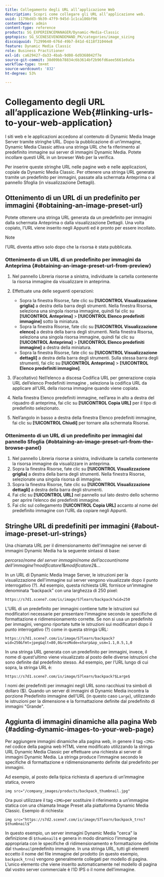 ```yaml
---
title: Collegamento degli URL all’applicazione Web
description: Scopri come collegare gli URL all’applicazione web.
uuid: 1179bdd3-9b39-47f9-945d-1c1ca186bf96
contentOwner: admin
content-type: reference
products: SG_EXPERIENCEMANAGER/Dynamic-Media-Classic
geptopics: SG_SCENESEVENONDEMAND_PK/categories/image_sizing
discoiquuid: 71299640-676d-49b7-841d-6118f31044e8
feature: Dynamic Media Classic
role: Business Practitioner
exl-id: ca629427-da33-4bab-9d08-6d9368042f7e
source-git-commit: 38d09bb78834c6b3614bf2b96fd6aee5661e0a5a
workflow-type: tm+mt
source-wordcount: '832'
ht-degree: 53%

---
```


# Collegamento degli URL all’applicazione Web{#linking-urls-to-your-web-application}

I siti web e le applicazioni accedono al contenuto di Dynamic Media Image Server tramite stringhe URL. Dopo la pubblicazione di un’immagine, Dynamic Media Classic attiva una stringa URL che fa riferimento al predefinito immagine sui server di immagini Dynamic Media. Potete incollare questi URL in un browser Web per la verifica.

Per inserire queste stringhe URL nelle pagine web e nelle applicazioni, copiale da Dynamic Media Classic. Per ottenere una stringa URL generata tramite un predefinito per immagini, passate alla schermata Anteprima o al pannello Sfoglia (in visualizzazione Dettagli).

## Ottenimento di un URL di un predefinito per immagini {#obtaining-an-image-preset-url}

Potete ottenere una stringa URL generata da un predefinito per immagini dalla schermata Anteprima o dalla visualizzazione Dettagli. Una volta copiato, l’URL viene inserito negli Appunti ed è pronto per essere incollato.

>[!NOTE]
>
>l’URL diventa attivo solo dopo che la risorsa è stata pubblicata.

### Ottenimento di un URL di un predefinito per immagini da Anteprima {#obtaining-an-image-preset-url-from-preview}

1. Nel pannello Libreria risorse a sinistra, individuate la cartella contenente la risorsa immagine da visualizzare in anteprima.
1. Effettuate una delle seguenti operazioni:

   * Sopra la finestra Risorse, fate clic su **[!UICONTROL Visualizzazione griglia]** a destra della barra degli strumenti. Nella finestra Risorsa, seleziona una singola risorsa immagine, quindi fai clic su **[!UICONTROL Anteprima]** > **[!UICONTROL Elenco predefiniti immagine]** sotto la miniatura.
   * Sopra la finestra Risorse, fate clic su **[!UICONTROL Visualizzazione elenco]** a destra della barra degli strumenti. Nella finestra Risorsa, seleziona una singola risorsa immagine, quindi fai clic su **[!UICONTROL Anteprima]** > **[!UICONTROL Elenco predefiniti immagine]** a destra della miniatura.
   * Sopra la finestra Risorse, fate clic su **[!UICONTROL Visualizzazione dettagli]** a destra della barra degli strumenti. Sulla stessa barra degli strumenti, fai clic su **[!UICONTROL Anteprima]** > **[!UICONTROL Elenco predefiniti immagine]**.

1. (Facoltativo) Nell’elenco a discesa Codifica URL per generazione copia URL dell’elenco Predefiniti immagine , seleziona la codifica URL da applicare all’URL della risorsa immagine quando viene copiata.
1. Nella finestra Elenco predefiniti immagine, nell’area in alto a destra del riquadro di anteprima, fai clic su **[!UICONTROL Copia URL]** per il tipo di predefinito selezionato.
1. Nell’angolo in basso a destra della finestra Elenco predefiniti immagine, fai clic su **[!UICONTROL Chiudi]** per tornare alla schermata Risorse.

### Ottenimento di un URL di un predefinito per immagini dal pannello Sfoglia {#obtaining-an-image-preset-url-from-the-browse-panel}

1. Nel pannello Libreria risorse a sinistra, individuate la cartella contenente la risorsa immagine da visualizzare in anteprima.
1. Sopra la finestra Risorse, fate clic su **[!UICONTROL Visualizzazione griglia]** a destra della barra degli strumenti. Nella finestra Risorse, selezionate una singola risorsa di immagine.
1. Sopra la finestra Risorse, fate clic su **[!UICONTROL Visualizzazione dettagli]** a destra della barra degli strumenti.
1. Fai clic su **[!UICONTROL URL]** nel pannello sul lato destro dello schermo per aprire l’elenco dei predefiniti immagine.
1. Fai clic sul collegamento **[!UICONTROL Copia URL]** accanto al nome del predefinito immagine con l’URL da copiare negli Appunti.

## Stringhe URL di predefiniti per immagini {#about-image-preset-url-strings}

Una chiamata URL per il dimensionamento dell&#39;immagine nei server di immagini Dynamic Media ha la seguente sintassi di base:

*percorso*/*nome del server immagini*/*nome dell’account*/*nome dell’immagine*?*modificatore1*&amp;*modificatore2*&amp;...

In un URL di Dynamic Media Image Server, le istruzioni per la visualizzazione dell&#39;immagine sul server vengono visualizzate dopo il punto interrogativo (?). Ad esempio, questa richiesta URL fornisce un’immagine denominata “backpack” con una larghezza di 250 pixel:

```as3
https://s7d1.scene7.com/is/image/S7learn/backpack?wid=250
```

L’URL di un predefinito per immagini contiene tutte le istruzioni sui modificatori necessarie per presentare l’immagine secondo le specifiche di formattazione e ridimensionamento corrette. Se non si usa un predefinito per immagini, vengono riportate tutte le istruzioni sui modificatori dopo il punto interrogativo (?) come in questa stringa URL:

```as3
https://s7d1.scene7.com/is/image/S7learn/backpack?wid=250&fmt=jpeg&qlt=80,0&resMode=sharp&op_usm=1.1,0.5,1,0
```

In una stringa URL generata con un predefinito per immagini, invece, il nome di quest’ultimo viene visualizzato al posto delle diverse istruzioni che sono definite dal predefinito stesso. Ad esempio, per l’URL lungo di cui sopra, la stringa URL è:

```as3
https://s7d1.scene7.com/is/image/S7learn/backpack?$Large$
```

I nomi dei predefiniti per immagini negli URL sono racchiusi tra simboli di dollaro ($). Quando un server di immagini di Dynamic Media incontra la porzione Predefinito immagine dell&#39;URL (in questo caso `Large`), utilizzando le istruzioni per la dimensione e la formattazione definite dal predefinito di immagini &quot;Grande&quot;.

## Aggiunta di immagini dinamiche alla pagina Web {#adding-dynamic-images-to-your-web-page}

Per aggiungere immagini dinamiche alla pagina web, in genere il tag `<IMG>` nel codice della pagina web HTML viene modificato utilizzando la stringa URL Dynamic Media Classic per effettuare una richiesta ai server di immagini Dynamic Media. La stringa produce l’immagine secondo le specifiche di formattazione e ridimensionamento definite dal predefinito per immagini.

Ad esempio, al posto della tipica richiesta di apertura di un’immagine statica, ovvero

```as3
img src="/company_images/products/backpack_thumbnail.jpg"
```

Ora puoi utilizzare il tag `<IMG>`per sostituire il riferimento a un’immagine statica con una chiamata Image Preset alla piattaforma Dynamic Media Classic. Esempio di richiesta:

```as3
img src="https://s7d2.scene7.com/is/image/S7learn/backpack_trns?$thumbnail$”
```

In questo esempio, un server immagini Dynamic Media &quot;cerca&quot; la definizione di `$thumbnail$` e genera in modo dinamico l&#39;immagine appropriata con le specifiche di ridimensionamento e formattazione definite dal `thumbnail`predefinito immagine. In una stringa URL, tutti gli elementi eccetto il nome del file immagine del prodotto (in questo esempio, `backpack_trns`) vengono generalmente collegati per modello di pagina. L’unico elemento che viene inserito automaticamente nel modello di pagina dal vostro server commerciale è l’ID IPS o il nome dell’immagine.

